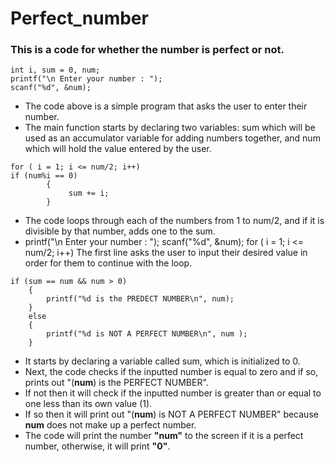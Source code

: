 # Perfect_number
### This is a code for whether the number is perfect or not.
```
int i, sum = 0, num;
printf("\n Enter your number : ");
scanf("%d", &num);
```
- The code above is a simple program that asks the user to enter their number.
- The main function starts by declaring two variables: sum which will be used as an accumulator variable for adding numbers together, and num which will hold the value entered by the user.

```
for ( i = 1; i <= num/2; i++)
if (num%i == 0)
        {
             sum += i;       
        }
```
- The code loops through each of the numbers from 1 to num/2, and if it is divisible by that number, adds one to the sum.
- printf("\n Enter your number : "); scanf("%d", &num); for ( i = 1; i <= num/2; i++) The first line asks the user to input their desired value in order                for them to continue with the loop.
```
if (sum == num && num > 0)
    {
        printf("%d is the PREDECT NUMBER\n", num);
    }
    else
    {
        printf("%d is NOT A PERFECT NUMBER\n", num );
    }
```
- It starts by declaring a variable called sum, which is initialized to 0.
- Next, the code checks if the inputted number is equal to zero and if so, prints out "(**num**) is the PERFECT NUMBER".
- If not then it will check if the inputted number is greater than or equal to one less than its own value (1).
- If so then it will print out "(**num**) is NOT A PERFECT NUMBER" because **num** does not make up a perfect number.
- The code will print the number **"num"** to the screen if it is a perfect number, otherwise, it will print **"0"**.
